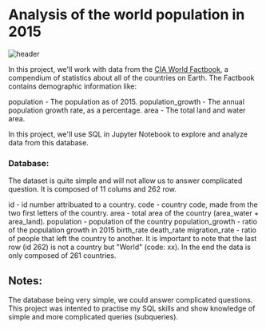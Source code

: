 # Analysis of the world population in 2015 

![header](https://mir-s3-cdn-cf.behance.net/project_modules/max_1200/3ef4c925850873.5634bb924adc1.jpg)

In this project, we'll work with data from the [CIA World Factbook](https://www.cia.gov/library/publications/the-world-factbook/), a compendium of statistics about all of the countries on Earth. The Factbook contains demographic information like:

population - The population as of 2015. population_growth - The annual population growth rate, as a percentage. area - The total land and water area.

In this project, we'll use SQL in Jupyter Notebook to explore and analyze data from this database.

### Database: 

The dataset is quite simple and will not allow us to answer complicated question. It is composed of 11 colums and 262 row.

id - id number attribuated to a country.
code - country code, made from the two first letters of the country.
area - total area of the country (area_water + area_land).
population - population of the country
population_growth - ratio of the population growth in 2015
birth_rate
death_rate
migration_rate - ratio of people that left the country to another.
It is important to note that the last row (id 262) is not a country but "World" (code: xx). In the end the data is only composed of 261 countries.

## Notes: 

The database being very simple, we could answer complicated questions. This project was intented to practise my SQL skills and show knowledge of simple and more complicated queries (subqueries). 
